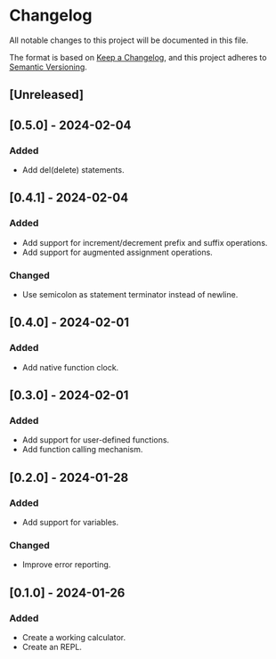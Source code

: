 # Changelog

All notable changes to this project will be documented in this file.

The format is based on [Keep a Changelog](https://keepachangelog.com/en/1.0.0/),
and this project adheres to [Semantic Versioning](https://semver.org/spec/v2.0.0.html).

## [Unreleased]

## [0.5.0] - 2024-02-04

### Added

- Add del(delete) statements.

## [0.4.1] - 2024-02-04

### Added

- Add support for increment/decrement prefix and suffix operations.
- Add support for augmented assignment operations.

### Changed

- Use semicolon as statement terminator instead of newline.

## [0.4.0] - 2024-02-01

### Added

- Add native function clock.

## [0.3.0] - 2024-02-01

### Added

- Add support for user-defined functions.
- Add function calling mechanism.

## [0.2.0] - 2024-01-28

### Added

- Add support for variables.

### Changed

- Improve error reporting.

## [0.1.0] - 2024-01-26

### Added

- Create a working calculator.
- Create an REPL.
